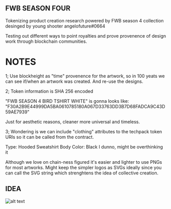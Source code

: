 ## FWB SEASON FOUR
Tokenizing product creation research powered by FWB season 4 collection desinged by young shooter angelofuture#0664

Testing out different ways to point royalties and prove provenence of design work through blockchain communities.

# NOTES
1; Use blockheight as "time" provenence for the artwork, so in 100 yeats we can see if/when an artwork was created. And re-use the designs.

2; Token information is SHA 256 encoded

 "FWB SEASON 4 BIRD TSHIRT WHITE" is gonna looks like:
 "F30A2B9E44999DA5BA0610785180A067D33763DD3B7D68FADCA9C43D59AE7939"

 Just for aesthetic reasons, cleaner more universal and timeless.

 3; Wondering is we can include "clothing" attributes to the techpack token URIs so it can be called from the contract. 

Type: Hooded Sweatshirt
Body Color: Black
I dunno, might be overthinking it

Although we love on chain-ness figured it's easier and lighter to use PNGs for most artworks. Might keep the simpler logos as SVGs ideally since you can call the SVG string which strenghtens the idea of collective creation.

## IDEA
![alt text](https://github.com/techspecc/FWB-SEASON-4/blob/96a1a796f59a2bdbaffa55cd1df3ce6bbda4ba5b/Visuals/SPLIT_CONTRACT_VISUALS.png?raw=true)
